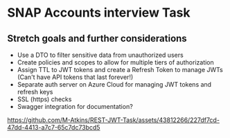 # SNAP Accounts interview Task

## Stretch goals and further considerations
- Use a DTO to filter sensitive data from unauthorized users
- Create policies and scopes to allow for multiple tiers of authorization
- Assign TTL to JWT tokens and create a Refresh Token to manage JWTs (Can't have API tokens that last forever!)
- Separate auth server on Azure Cloud for managing JWT tokens and refresh keys
- SSL (https) checks
- Swagger integration for documentation?


https://github.com/M-Atkins/REST-JWT-Task/assets/43812266/227df7cd-47dd-4413-a7c7-65c7dc73bcd5

